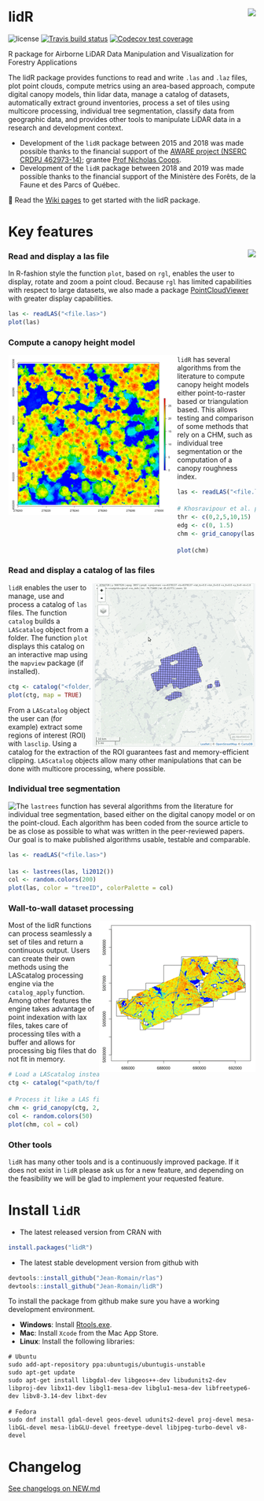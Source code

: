 
lidR <img src="https://raw.githubusercontent.com/Jean-Romain/lidR/master/man/figures/logo200x231.png" align="right"/>
======================================================================================================
![license](https://img.shields.io/badge/Licence-GPL--3-blue.svg) 
[![Travis build status](https://travis-ci.org/Jean-Romain/lidR.svg?branch=master)](https://travis-ci.com/Jean-Romain/lidR)
[![Codecov test coverage](https://codecov.io/gh/Jean-Romain/lidR/branch/master/graph/badge.svg)](https://codecov.io/gh/Jean-Romain/lidR?branch=master)

R package for Airborne LiDAR Data Manipulation and Visualization for Forestry Applications

The lidR package provides functions to read and write `.las` and `.laz` files, plot point clouds, compute metrics using an area-based approach, compute digital canopy models, thin lidar data, manage a catalog of datasets, automatically extract ground inventories, process a set of tiles using multicore processing, individual tree segmentation, classify data from geographic data, and provides other tools to manipulate LiDAR data in a research and development context.

* Development of the `lidR` package between 2015 and 2018 was made possible thanks to the financial support of the [AWARE project  (NSERC CRDPJ 462973-14)](http://aware.forestry.ubc.ca/); grantee [Prof Nicholas Coops](http://profiles.forestry.ubc.ca/person/nicholas-coops/).
* Development of the `lidR` package between 2018 and 2019 was made possible thanks to the financial support of the Ministère des Forêts, de la Faune et des Parcs of Québec.

:book: Read the [Wiki pages](https://github.com/Jean-Romain/lidR/wiki) to get started with the lidR package.

# Key features

<img align="right" src="https://raw.githubusercontent.com/Jean-Romain/storage/master/README/point-cloud-rotating.gif">

### Read and display a las file

In R-fashion style the function `plot`, based on `rgl`, enables the user to display, rotate and zoom a point cloud. Because `rgl` has limited capabilities with respect to large datasets, we also made a package [PointCloudViewer](https://github.com/Jean-Romain/PointCloudViewer) with greater display capabilities.

```r
las <- readLAS("<file.las>")
plot(las)
```

### Compute a canopy height model

<img align="left" src="https://raw.githubusercontent.com/Jean-Romain/storage/master/README/chm-Khosravipour.png">

`lidR` has several algorithms from the literature to compute canopy height models either point-to-raster based or triangulation based. This allows testing and comparison of some methods that rely on a CHM, such as individual tree segmentation or the computation of a canopy roughness index.

```r
las <- readLAS("<file.las>")

# Khosravipour et al. pitfree algorithm
thr <- c(0,2,5,10,15)
edg <- c(0, 1.5)
chm <- grid_canopy(las, 1, pitfree(thr, edg))

plot(chm)
```

### Read and display a catalog of las files

<img align="right" src="https://raw.githubusercontent.com/Jean-Romain/storage/master/README/catalog-plot_interactive.gif">

`lidR` enables the user to manage, use and process a catalog of `las` files. The function `catalog` builds a `LAScatalog` object from a folder. The function `plot` displays this catalog on an interactive map using the `mapview` package (if installed).

```r
ctg <- catalog("<folder/>")
plot(ctg, map = TRUE)
```

From a `LAScatalog` object the user can (for example) extract some regions of interest (ROI) with `lasclip`. Using a catalog for the extraction of the ROI guarantees fast and memory-efficient clipping. `LAScatalog` objects allow many other manipulations that can be done with multicore processing, where possible.

### Individual tree segmentation

<img align="left" src="https://raw.githubusercontent.com/Jean-Romain/storage/master/README/its-rotating-tree-segmented.gif" margin-right="5px">

The `lastrees` function has several algorithms from the literature for individual tree segmentation, based either on the digital canopy model or on the point-cloud. Each algorithm has been coded from the source article to be as close as possible to what was written in the peer-reviewed papers. Our goal is to make published algorithms usable, testable and comparable.

```r
las <- readLAS("<file.las>")

las <- lastrees(las, li2012())
col <- random.colors(200)
plot(las, color = "treeID", colorPalette = col)
```

### Wall-to-wall dataset processing

<img align="right" src="https://raw.githubusercontent.com/Jean-Romain/storage/master/README/catalog-processing.gif">

Most of the lidR functions can process seamlessly a set of tiles and return a continuous output. Users can create their own methods using the LAScatalog processing engine via the `catalog_apply` function. Among other features the engine takes advantage of point indexation with lax files, takes care of processing tiles with a buffer and allows for processing big files that do not fit in memory.

```r
# Load a LAScatalog instead of a LAS file
ctg <- catalog("<path/to/folder/>")

# Process it like a LAS file
chm <- grid_canopy(ctg, 2, p2r())
col <- random.colors(50)
plot(chm, col = col)
```

### Other tools

`lidR` has many other tools and is a continuously improved package. If it does not exist in `lidR` please ask us for a new feature, and depending on the feasibility we will be glad to implement your requested feature.

# Install `lidR`

* The latest released version from CRAN with

```r
install.packages("lidR")
```

* The latest stable development version from github with


```r
devtools::install_github("Jean-Romain/rlas")
devtools::install_github("Jean-Romain/lidR")
```

To install the package from github make sure you have a working development environment.

* **Windows**: Install [Rtools.exe](https://cran.r-project.org/bin/windows/Rtools/).  
* **Mac**: Install `Xcode` from the Mac App Store.
* **Linux**: Install the following libraries:

```
# Ubuntu
sudo add-apt-repository ppa:ubuntugis/ubuntugis-unstable
sudo apt-get update
sudo apt-get install libgdal-dev libgeos++-dev libudunits2-dev libproj-dev libx11-dev libgl1-mesa-dev libglu1-mesa-dev libfreetype6-dev libv8-3.14-dev libxt-dev

# Fedora
sudo dnf install gdal-devel geos-devel udunits2-devel proj-devel mesa-libGL-devel mesa-libGLU-devel freetype-devel libjpeg-turbo-devel v8-devel
```

# Changelog

[See changelogs on NEW.md](https://github.com/Jean-Romain/lidR/blob/master/NEWS.md)
  
